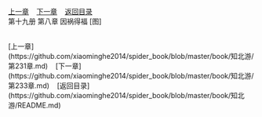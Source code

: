 
[上一章](https://github.com/xiaominghe2014/spider_book/blob/master/book/知北游/第231章.md)&nbsp;&nbsp;&nbsp;&nbsp;[下一章](https://github.com/xiaominghe2014/spider_book/blob/master/book/知北游/第233章.md)&nbsp;&nbsp;&nbsp;&nbsp;[返回目录](https://github.com/xiaominghe2014/spider_book/blob/master/book/知北游/README.md)
<br /> 第十九册 第八章 因祸得福 [图]<br />
    
  <br />
[上一章](https://github.com/xiaominghe2014/spider_book/blob/master/book/知北游/第231章.md)&nbsp;&nbsp;&nbsp;&nbsp;[下一章](https://github.com/xiaominghe2014/spider_book/blob/master/book/知北游/第233章.md)&nbsp;&nbsp;&nbsp;&nbsp;[返回目录](https://github.com/xiaominghe2014/spider_book/blob/master/book/知北游/README.md)
